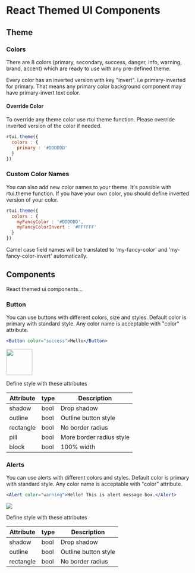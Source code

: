 # React Themed UI Components


## Theme
### Colors
There are 8 colors (primary, secondary, success, danger, info, warning, brand, accent) which are ready to use with any pre-defined theme.

Every color has an inverted version with key "invert". i.e primary-inverted for primary. That means any primary color background component may have primary-invert text color. 

#### Override Color
To override any theme color use rtui theme function. Please override inverted version of the color if needed.
```javascript
rtui.theme({
  colors : {
    primary : '#DDDDDD'
  }
})
```

### Custom Color Names
You can also add new color names to your theme. It's possible with rtui.theme function.
If you have your own color, you should define inverted version of your color.
```javascript
rtui.theme({
  colors : {
    myFancyColor : '#DDDDDD',
    myFancyColorInvert : '#FFFFFF'
  }
})
```
Camel case field names will be translated to 'my-fancy-color' and 'my-fancy-color-invert' automatically.


## Components
React themed ui components...
### Button
You can use buttons with different colors, size and styles. Default color is primary with standard style. Any color name is acceptable with "color" attribute.

```jsx
<Button color="success">Hello</Button>
```
<img src="https://image.ibb.co/nDx8WH/Screen_Shot_2018_02_05_at_00_29_20.png" height="70px"/>
 
 Define style with these attributes

| Attribute | type | Description |
| ------ | ------ | ------ | 
| shadow | bool | Drop shadow |
| outline | bool | Outline button style |
| rectangle | bool | No border radius |
| pill | bool | More border radius style |
| block | bool | 100% width|

### Alerts
You can use alerts with different colors and styles. Default color is primary with standard style. Any color name is acceptable with "color" attribute.

```jsx
<Alert color="warning">Hello! This is alert message box.</Alert>
```
<img src="https://image.ibb.co/hRWzQc/Screen_Shot_2018_02_05_at_20_18_32.png"/>
 
 Define style with these attributes

| Attribute | type | Description |
| ------ | ------ | ------ | 
| shadow | bool | Drop shadow |
| outline | bool | Outline button style |
| rectangle | bool | No border radius |
